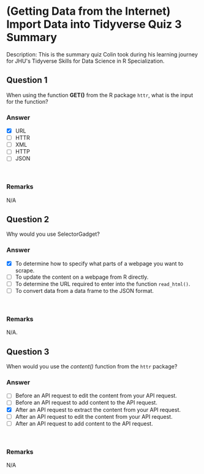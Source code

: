 # (Getting Data from the Internet) Import Data into Tidyverse Quiz 3 Summary

Description: This is the summary quiz Colin took during his learning journey for JHU's Tidyverse Skills for Data Science in R Specialization.</br>

Question 1
----------
When using the function **GET()** from the R package `httr`, what is the input for the function?</br>

### Answer
- [x] URL
- [ ] HTTR
- [ ] XML
- [ ] HTTP
- [ ] JSON
</br>

### Remarks
N/A </br>

Question 2
----------
Why would you use SelectorGadget? </br>

### Answer
- [x] To determine how to specify what parts of a webpage you want to scrape.
- [ ] To update the content on a webpage from R directly.
- [ ] To determine the URL required to enter into the function `read_html()`.
- [ ] To convert data from a data frame to the JSON format.
</br>

### Remarks
N/A.</br>

Question 3
----------
When would you use the *content()* function from the `httr` package?</br>

### Answer
- [ ] Before an API request to edit the content from your API request.
- [ ] Before an API request to add content to the API request.
- [x] After an API request to extract the content from your API request.
- [ ] After an API request to edit the content from your API request.
- [ ] After an API request to add content to the API request.
</br>

### Remarks
N/A </br>
